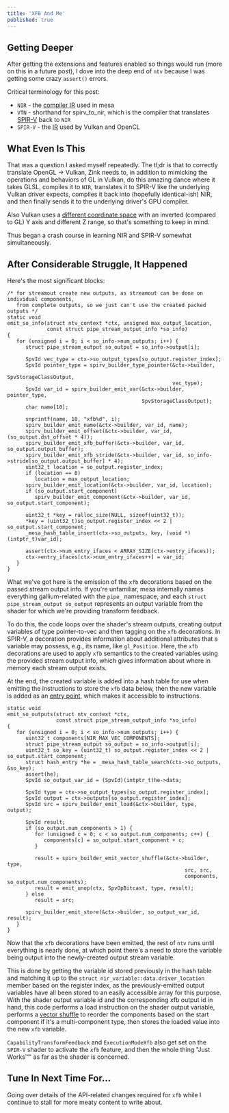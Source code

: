```yaml
---
title: 'XFB And Me'
published: true
---
```

## Getting Deeper
After getting the extensions and features enabled so things would run (more on this in a future post), I dove into the deep end of `ntv` because I was getting some crazy `assert()` errors.

Critical terminology for this post:
* `NIR` - the [compiler IR](http://www.jlekstrand.net/jason/projects/mesa/nir-notes/) used in mesa
* `VTN` - shorthand for spirv_to_nir, which is the compiler that translates [SPIR-V](https://www.khronos.org/registry/spir-v/specs/unified1/SPIRV.html) back to `NIR`
* `SPIR-V` - the [IR](https://en.wikipedia.org/wiki/Standard_Portable_Intermediate_Representation) used by Vulkan and OpenCL


## What Even Is This
That was a question I asked myself repeatedly. The tl;dr is that to correctly translate OpenGL -> Vulkan, Zink needs to, in addition to mimicking the operations and behaviors of GL in Vulkan, do this amazing dance where it takes GLSL, compiles it to `NIR`, translates it to SPIR-V like the underlying Vulkan driver expects, compiles it back into (hopefully identical-ish) NIR, and then finally sends it to the underlying driver's GPU compiler.

Also Vulkan uses a [different coordinate space](https://matthewwellings.com/blog/the-new-vulkan-coordinate-system/) with an inverted (compared to GL) Y axis and different Z range, so that's something to keep in mind.

Thus began a crash course in learning NIR and SPIR-V somewhat simultaneously.

## After Considerable Struggle, It Happened
Here's the most significant blocks:

    /* for streamout create new outputs, as streamout can be done on individual components,
       from complete outputs, so we just can't use the created packed outputs */
    static void
    emit_so_info(struct ntv_context *ctx, unsigned max_output_location,
                 const struct pipe_stream_output_info *so_info)
    {
       for (unsigned i = 0; i < so_info->num_outputs; i++) {
          struct pipe_stream_output so_output = so_info->output[i];

          SpvId vec_type = ctx->so_output_types[so_output.register_index];
          SpvId pointer_type = spirv_builder_type_pointer(&ctx->builder,
                                                          SpvStorageClassOutput,
                                                          vec_type);
          SpvId var_id = spirv_builder_emit_var(&ctx->builder, pointer_type,
                                                SpvStorageClassOutput);
          char name[10];

          snprintf(name, 10, "xfb%d", i);
          spirv_builder_emit_name(&ctx->builder, var_id, name);
          spirv_builder_emit_offset(&ctx->builder, var_id, (so_output.dst_offset * 4));
          spirv_builder_emit_xfb_buffer(&ctx->builder, var_id, so_output.output_buffer);
          spirv_builder_emit_xfb_stride(&ctx->builder, var_id, so_info->stride[so_output.output_buffer] * 4);
          uint32_t location = so_output.register_index;
          if (location == 0)
             location = max_output_location;
          spirv_builder_emit_location(&ctx->builder, var_id, location);
          if (so_output.start_component)
             spirv_builder_emit_component(&ctx->builder, var_id, so_output.start_component);

          uint32_t *key = ralloc_size(NULL, sizeof(uint32_t));
          *key = (uint32_t)so_output.register_index << 2 | so_output.start_component;
          _mesa_hash_table_insert(ctx->so_outputs, key, (void *)(intptr_t)var_id);

          assert(ctx->num_entry_ifaces < ARRAY_SIZE(ctx->entry_ifaces));
          ctx->entry_ifaces[ctx->num_entry_ifaces++] = var_id;
       }
    }
    
What we've got here is the emission of the `xfb` decorations based on the passed stream output info. If you're unfamiliar, mesa internally names everything gallium-related with the `pipe_` namespace, and each `struct pipe_stream_output so_output` represents an output variable from the shader for which we're providing transform feedback.

To do this, the code loops over the shader's stream outputs, creating output variables of type pointer-to-vec and then tagging on the `xfb` decorations. In SPIR-V, a decoration provides information about additional attributes that a variable may possess, e.g., its name, like `gl_Position`. Here, the `xfb` decorations are used to apply `xfb` semantics to the created variables using the provided stream output info, which gives information about where in memory each stream output exists.

At the end, the created variable is added into a hash table for use when emitting the instructions to store the `xfb` data below, then the new variable is added as an [entry point](https://www.khronos.org/registry/spir-v/specs/unified1/SPIRV.html#OpEntryPoint), which makes it accessible to instructions.

    static void
    emit_so_outputs(struct ntv_context *ctx,
                    const struct pipe_stream_output_info *so_info)
    {
       for (unsigned i = 0; i < so_info->num_outputs; i++) {
          uint32_t components[NIR_MAX_VEC_COMPONENTS];
          struct pipe_stream_output so_output = so_info->output[i];
          uint32_t so_key = (uint32_t) so_output.register_index << 2 | so_output.start_component;
          struct hash_entry *he = _mesa_hash_table_search(ctx->so_outputs, &so_key);
          assert(he);
          SpvId so_output_var_id = (SpvId)(intptr_t)he->data;

          SpvId type = ctx->so_output_types[so_output.register_index];
          SpvId output = ctx->outputs[so_output.register_index];
          SpvId src = spirv_builder_emit_load(&ctx->builder, type, output);

          SpvId result;
          if (so_output.num_components > 1) {
             for (unsigned c = 0; c < so_output.num_components; c++) {
                components[c] = so_output.start_component + c;
             }

             result = spirv_builder_emit_vector_shuffle(&ctx->builder, type,
                                                              src, src,
                                                              components, so_output.num_components);
             result = emit_unop(ctx, SpvOpBitcast, type, result);
          } else
             result = src;

          spirv_builder_emit_store(&ctx->builder, so_output_var_id, result);
       }
    }
    
Now that the `xfb` decorations have been emitted, the rest of `ntv` runs until everything is nearly done, at which point there's a need to store the variable being output into the newly-created output stream variable.

This is done by getting the variable id stored previously in the hash table and matching it up to the `struct nir_variable::data.driver_location` member based on the register index, as the previously-emitted output variables have all been stored to an easily accessible array for this purpose. With the shader output variable id and the corresponding xfb output id in hand, this code performs a load instruction on the shader output variable, performs a [vector shuffle](https://www.khronos.org/registry/spir-v/specs/unified1/SPIRV.html#OpVectorShuffle) to reorder the components based on the start component if it's a multi-component type, then stores the loaded value into the new `xfb` variable.

`CapabilityTransformFeedback` and `ExecutionModeXfb` also get set on the `SPIR-V` shader to activate the `xfb` feature, and then the whole thing "Just Works™" as far as the shader is concerned.

## Tune In Next Time For...
Going over details of the API-related changes required for `xfb` while I continue to stall for more meaty content to write about.
